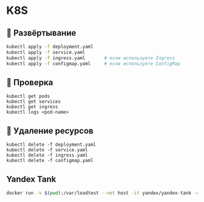 # K8S

## 🚀 Развёртывание

```bash
kubectl apply -f deployment.yaml
kubectl apply -f service.yaml
kubectl apply -f ingress.yaml       # если используете Ingress
kubectl apply -f configmap.yaml     # если используете ConfigMap
```

## 🧪 Проверка
```
kubectl get pods
kubectl get services
kubectl get ingress
kubectl logs <pod-name>
```

## 🛑 Удаление ресурсов
```
kubectl delete -f deployment.yaml
kubectl delete -f service.yaml
kubectl delete -f ingress.yaml
kubectl delete -f configmap.yaml
```

## Yandex Tank
```bash
docker run -v $(pwd):/var/loadtest --net host -it yandex/yandex-tank -c ./yandex-tank/backend.load.yaml
```
